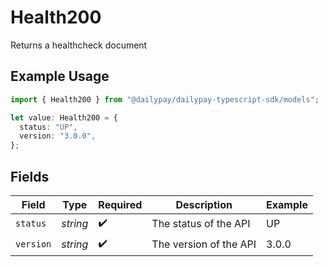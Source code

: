 # Health200

Returns a healthcheck document

## Example Usage

```typescript
import { Health200 } from "@dailypay/dailypay-typescript-sdk/models";

let value: Health200 = {
  status: "UP",
  version: "3.0.0",
};
```

## Fields

| Field                  | Type                   | Required               | Description            | Example                |
| ---------------------- | ---------------------- | ---------------------- | ---------------------- | ---------------------- |
| `status`               | *string*               | :heavy_check_mark:     | The status of the API  | UP                     |
| `version`              | *string*               | :heavy_check_mark:     | The version of the API | 3.0.0                  |